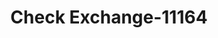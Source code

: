 ---
f_zip-code: 81003
f_state-code: CO
title: Check Exchange-11164
f_phone: 719-542-3347
f_city-only: Pueblo
f_address: 1225 North Main Street Suite 206 Pueblo
f_location-unique-id: '11164'
slug: check-exchange-11164
updated-on: '2024-05-30T13:46:58.046Z'
created-on: '2024-05-30T13:36:59.803Z'
published-on: '2024-05-30T13:54:32.469Z'
f_city-state: cms/city/pueblo-co.md
f_company: cms/company/check-exchange.md
f_state: cms/state/colorado.md
layout: '[payday-loan].html'
tags: payday-loan
---